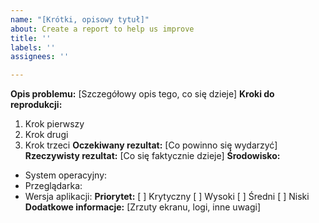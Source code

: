 ```yaml
---
name: "[Krótki, opisowy tytuł]"
about: Create a report to help us improve
title: ''
labels: ''
assignees: ''

---
```


**Opis problemu:**
[Szczegółowy opis tego, co się dzieje]
**Kroki do reprodukcji:**
1. Krok pierwszy
2. Krok drugi
3. Krok trzeci
**Oczekiwany rezultat:**
[Co powinno się wydarzyć]
**Rzeczywisty rezultat:**
[Co się faktycznie dzieje]
**Środowisko:**
- System operacyjny:
- Przeglądarka:
- Wersja aplikacji:
**Priorytet:**
[ ] Krytyczny
[ ] Wysoki
[ ] Średni
[ ] Niski
**Dodatkowe informacje:**
[Zrzuty ekranu, logi, inne uwagi]
